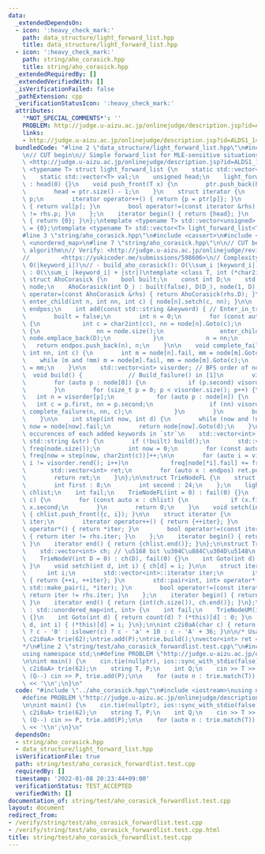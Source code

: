 ```yaml
---
data:
  _extendedDependsOn:
  - icon: ':heavy_check_mark:'
    path: data_structure/light_forward_list.hpp
    title: data_structure/light_forward_list.hpp
  - icon: ':heavy_check_mark:'
    path: string/aho_corasick.hpp
    title: string/aho_corasick.hpp
  _extendedRequiredBy: []
  _extendedVerifiedWith: []
  _isVerificationFailed: false
  _pathExtension: cpp
  _verificationStatusIcon: ':heavy_check_mark:'
  attributes:
    '*NOT_SPECIAL_COMMENTS*': ''
    PROBLEM: http://judge.u-aizu.ac.jp/onlinejudge/description.jsp?id=ALDS1_14_D
    links:
    - http://judge.u-aizu.ac.jp/onlinejudge/description.jsp?id=ALDS1_14_D
  bundledCode: "#line 2 \"data_structure/light_forward_list.hpp\"\n#include <vector>\n\
    \n// CUT begin\n// Simple forward_list for MLE-sensitive situations\n// Verify:\
    \ <http://judge.u-aizu.ac.jp/onlinejudge/description.jsp?id=ALDS1_14_D>\ntemplate\
    \ <typename T> struct light_forward_list {\n    static std::vector<unsigned> ptr;\n\
    \    static std::vector<T> val;\n    unsigned head;\n    light_forward_list()\
    \ : head(0) {}\n    void push_front(T x) {\n        ptr.push_back(head), val.push_back(x);\n\
    \        head = ptr.size() - 1;\n    }\n    struct iterator {\n        unsigned\
    \ p;\n        iterator operator++() { return {p = ptr[p]}; }\n        T &operator*()\
    \ { return val[p]; }\n        bool operator!=(const iterator &rhs) { return p\
    \ != rhs.p; }\n    };\n    iterator begin() { return {head}; }\n    iterator end()\
    \ { return {0}; }\n};\ntemplate <typename T> std::vector<unsigned> light_forward_list<T>::ptr\
    \ = {0};\ntemplate <typename T> std::vector<T> light_forward_list<T>::val = {T()};\n\
    #line 3 \"string/aho_corasick.hpp\"\n#include <cassert>\n#include <string>\n#include\
    \ <unordered_map>\n#line 7 \"string/aho_corasick.hpp\"\n\n// CUT begin\n// Aho-Corasick\
    \ algorithm\n// Verify: <http://judge.u-aizu.ac.jp/onlinejudge/review.jsp?rid=5101653>\n\
    //         <https://yukicoder.me/submissions/598606>\n// Complexity:\n// - add():\
    \ O(|keyword_i|)\n// - build_aho_corasick(): O(\\sum_i |keyword_i|)\n// - match()\
    \ : O(\\sum_i |keyword_i| + |str|)\ntemplate <class T, int (*char2int)(char)>\
    \ struct AhoCorasick {\n    bool built;\n    const int D;\n    std::vector<T>\
    \ node;\n    AhoCorasick(int D_) : built(false), D(D_), node(1, D) {}\n    AhoCorasick\
    \ operator=(const AhoCorasick &rhs) { return AhoCorasick(rhs.D); }\n\n    void\
    \ enter_child(int n, int nn, int c) { node[n].setch(c, nn); }\n\n    std::vector<int>\
    \ endpos;\n    int add(const std::string &keyword) { // Enter_in_tree() in [1]\n\
    \        built = false;\n        int n = 0;\n        for (const auto &cc : keyword)\
    \ {\n            int c = char2int(cc), nn = node[n].Goto(c);\n            if (!nn)\
    \ {\n                nn = node.size();\n                enter_child(n, nn, c),\
    \ node.emplace_back(D);\n            }\n            n = nn;\n        }\n     \
    \   return endpos.push_back(n), n;\n    }\n\n    void complete_failure(int n,\
    \ int nn, int c) {\n        int m = node[n].fail, mm = node[m].Goto(c);\n    \
    \    while (m and !mm) m = node[m].fail, mm = node[m].Goto(c);\n        node[nn].fail\
    \ = mm;\n    }\n\n    std::vector<int> visorder; // BFS order of node ids\n  \
    \  void build() {             // Build_failure() in [1]\n        visorder.clear();\n\
    \        for (auto p : node[0]) {\n            if (p.second) visorder.push_back(p.second);\n\
    \        }\n        for (size_t p = 0; p < visorder.size(); p++) {\n         \
    \   int n = visorder[p];\n            for (auto p : node[n]) {\n             \
    \   int c = p.first, nn = p.second;\n                if (nn) visorder.push_back(nn),\
    \ complete_failure(n, nn, c);\n            }\n        }\n        built = true;\n\
    \    }\n\n    int step(int now, int d) {\n        while (now and !node[now].Goto(d))\
    \ now = node[now].fail;\n        return node[now].Goto(d);\n    }\n\n    // Count\
    \ occurences of each added keywords in `str`\n    std::vector<int> match(const\
    \ std::string &str) {\n        if (!built) build();\n        std::vector<int>\
    \ freq(node.size());\n        int now = 0;\n        for (const auto &c : str)\
    \ freq[now = step(now, char2int(c))]++;\n\n        for (auto i = visorder.rbegin();\
    \ i != visorder.rend(); i++)\n            freq[node[*i].fail] += freq[*i];\n \
    \       std::vector<int> ret;\n        for (auto x : endpos) ret.push_back(freq[x]);\n\
    \        return ret;\n    }\n};\n\nstruct TrieNodeFL {\n    struct smallpii {\n\
    \        int first : 8;\n        int second : 24;\n    };\n    light_forward_list<smallpii>\
    \ chlist;\n    int fail;\n    TrieNodeFL(int = 0) : fail(0) {}\n    int Goto(int\
    \ c) {\n        for (const auto x : chlist) {\n            if (x.first == c) return\
    \ x.second;\n        }\n        return 0;\n    }\n    void setch(int c, int i)\
    \ { chlist.push_front({c, i}); }\n\n    struct iterator {\n        light_forward_list<smallpii>::iterator\
    \ iter;\n        iterator operator++() { return {++iter}; }\n        smallpii\
    \ operator*() { return *iter; }\n        bool operator!=(const iterator &rhs)\
    \ { return iter != rhs.iter; }\n    };\n    iterator begin() { return {chlist.begin()};\
    \ }\n    iterator end() { return {chlist.end()}; }\n};\n\nstruct TrieNodeV {\n\
    \    std::vector<int> ch; // \u5168 bit \u304C\u884C\u304D\u5148\n    int fail;\n\
    \    TrieNodeV(int D = 0) : ch(D), fail(0) {}\n    int Goto(int d) { return ch[d];\
    \ }\n    void setch(int d, int i) { ch[d] = i; }\n\n    struct iterator {\n  \
    \      int i;\n        std::vector<int>::iterator iter;\n        iterator operator++()\
    \ { return {++i, ++iter}; }\n        std::pair<int, int> operator*() { return\
    \ std::make_pair(i, *iter); }\n        bool operator!=(const iterator &rhs) {\
    \ return iter != rhs.iter; }\n    };\n    iterator begin() { return {0, ch.begin()};\
    \ }\n    iterator end() { return {int(ch.size()), ch.end()}; }\n};\n\nstruct TrieNodeUM\
    \ : std::unordered_map<int, int> {\n    int fail;\n    TrieNodeUM(int = 0) : fail(0)\
    \ {}\n    int Goto(int d) { return count(d) ? (*this)[d] : 0; }\n    void setch(int\
    \ d, int i) { (*this)[d] = i; }\n};\n\nint c2i0aA(char c) { return isdigit(c)\
    \ ? c - '0' : islower(c) ? c - 'a' + 10 : c - 'A' + 36; }\n\n/* Usage:\nAhoCorasick<TrieNodeFL,\
    \ c2i0aA> trie(62);\ntrie.add(P);\ntrie.build();\nvector<int> ret = trie.match();\n\
    */\n#line 2 \"string/test/aho_corasick_forwardlist.test.cpp\"\n#include <iostream>\n\
    using namespace std;\n#define PROBLEM \"http://judge.u-aizu.ac.jp/onlinejudge/description.jsp?id=ALDS1_14_D\"\
    \n\nint main() {\n    cin.tie(nullptr), ios::sync_with_stdio(false);\n    AhoCorasick<TrieNodeFL,\
    \ c2i0aA> trie(62);\n    string T, P;\n    int Q;\n    cin >> T >> Q;\n    while\
    \ (Q--) cin >> P, trie.add(P);\n\n    for (auto n : trie.match(T)) cout << !!n\
    \ << '\\n';\n}\n"
  code: "#include \"../aho_corasick.hpp\"\n#include <iostream>\nusing namespace std;\n\
    #define PROBLEM \"http://judge.u-aizu.ac.jp/onlinejudge/description.jsp?id=ALDS1_14_D\"\
    \n\nint main() {\n    cin.tie(nullptr), ios::sync_with_stdio(false);\n    AhoCorasick<TrieNodeFL,\
    \ c2i0aA> trie(62);\n    string T, P;\n    int Q;\n    cin >> T >> Q;\n    while\
    \ (Q--) cin >> P, trie.add(P);\n\n    for (auto n : trie.match(T)) cout << !!n\
    \ << '\\n';\n}\n"
  dependsOn:
  - string/aho_corasick.hpp
  - data_structure/light_forward_list.hpp
  isVerificationFile: true
  path: string/test/aho_corasick_forwardlist.test.cpp
  requiredBy: []
  timestamp: '2022-01-08 20:23:44+09:00'
  verificationStatus: TEST_ACCEPTED
  verifiedWith: []
documentation_of: string/test/aho_corasick_forwardlist.test.cpp
layout: document
redirect_from:
- /verify/string/test/aho_corasick_forwardlist.test.cpp
- /verify/string/test/aho_corasick_forwardlist.test.cpp.html
title: string/test/aho_corasick_forwardlist.test.cpp
---
```

